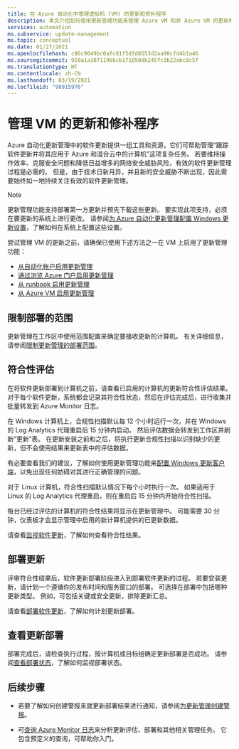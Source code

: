 ```yaml
---
title: 在 Azure 自动化中管理虚拟机 (VM) 的更新和修补程序
description: 本文介绍如何使用更新管理功能来管理 Azure VM 和非 Azure VM 的更新和修补程序。
services: automation
ms.subservice: update-management
ms.topic: conceptual
ms.date: 01/27/2021
ms.openlocfilehash: c86c9049bc0afc81f5dfd8553d2aa98cfd4b1a46
ms.sourcegitcommit: 910a1a38711966cb171050db245fc3b22abc8c5f
ms.translationtype: HT
ms.contentlocale: zh-CN
ms.lasthandoff: 03/19/2021
ms.locfileid: "98915976"
---
```

# <a name="manage-updates-and-patches-for-your-vms"></a>管理 VM 的更新和修补程序

Azure 自动化更新管理中的软件更新提供一组工具和资源，它们可帮助管理“跟踪软件更新并将其应用于 Azure 和混合云中的计算机”这项复杂任务。 若要维持操作效率、克服安全问题和降低日益增多的网络安全威胁风险，有效的软件更新管理过程是必需的。 但是，由于技术日新月异，并且新的安全威胁不断出现，因此需要始终如一地持续关注有效的软件更新管理。

> [!NOTE]
> 更新管理功能支持部署第一方更新并预先下载这些更新。 要实现此项支持，必须在要更新的系统上进行更改。 请参阅[为 Azure 自动化更新管理配置 Windows 更新设置](configure-wuagent.md)，了解如何在系统上配置这些设置。

尝试管理 VM 的更新之前，请确保已使用下述方法之一在 VM 上启用了更新管理功能：

* [从自动化帐户启用更新管理](enable-from-automation-account.md)
* [通过浏览 Azure 门户启用更新管理](enable-from-portal.md)
* [从 runbook 启用更新管理](enable-from-runbook.md)
* [从 Azure VM 启用更新管理](enable-from-vm.md)

## <a name="limit-the-scope-for-the-deployment"></a><a name="scope-configuration"></a>限制部署的范围

更新管理在工作区中使用范围配置来确定要接收更新的计算机。 有关详细信息，请参阅[限制更新管理的部署范围](scope-configuration.md)。

## <a name="compliance-assessment"></a>符合性评估

在将软件更新部署到计算机之前，请查看已启用的计算机的更新符合性评估结果。 对于每个软件更新，系统都会记录其符合性状态，然后在评估完成后，进行收集并批量转发到 Azure Monitor 日志。

在 Windows 计算机上，合规性扫描默认每 12 个小时运行一次，并在 Windows 的 Log Analytics 代理重启后 15 分钟内启动。 然后评估数据会转发到工作区并刷新“更新”表。 在更新安装之前和之后，将执行更新合规性扫描以识别缺少的更新，但不会使用结果来更新表中的评估数据。

有必要查看我们的建议，了解如何使用更新管理功能来[配置 Windows 更新客户端](configure-wuagent.md)，以免出现任何妨碍对其进行正确管理的问题。

对于 Linux 计算机，符合性扫描默认情况下每个小时执行一次。 如果适用于 Linux 的 Log Analytics 代理重启，则在重启后 15 分钟内开始符合性扫描。

每台已经过评估的计算机的符合性结果将显示在更新管理中。 可能需要 30 分钟，仪表板才会显示管理中启用的新计算机提供的已更新数据。

请查看[监视软件更新](view-update-assessments.md)，了解如何查看符合性结果。

## <a name="deploy-updates"></a>部署更新

评审符合性结果后，软件更新部署阶段进入到部署软件更新的过程。 若要安装更新，请计划一个遵循你的发布时间和服务窗口的部署。 可选择在部署中包括哪种更新类型。 例如，可包括关键或安全更新，排除更新汇总。

请查看[部署软件更新](deploy-updates.md)，了解如何计划更新部署。

## <a name="review-update-deployments"></a>查看更新部署

部署完成后，请检查执行过程，按计算机或目标组确定更新部署是否成功。 请参阅[查看部署状态](deploy-updates.md#check-deployment-status)，了解如何监视部署状态。

## <a name="next-steps"></a>后续步骤

* 若要了解如何创建警报来就更新部署结果进行通知，请参阅[为更新管理创建警报](configure-alerts.md)。

* 可[查询 Azure Monitor 日志](query-logs.md)来分析更新评估、部署和其他相关管理任务。 它包含预定义的查询，可帮助你入门。